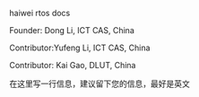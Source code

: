 haiwei rtos docs

Founder: Dong Li, ICT CAS, China

Contributor:Yufeng Li, ICT CAS, China

Contributor: Kai Gao, DLUT, China





在这里写一行信息，建议留下您的信息，最好是英文
